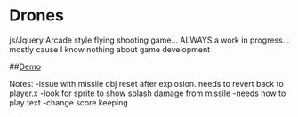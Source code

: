 # Drones
js/Jquery Arcade style flying shooting game... ALWAYS a work in progress... mostly cause I know nothing about game development

##[Demo](http://kylerlove.me/drones/index.html)


Notes: 
-issue with missile obj reset after explosion.  needs to revert back to player.x
-look for sprite to show splash damage from missile
-needs how to play text
-change score keeping
